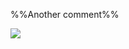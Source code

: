 %%Another comment%%
<!-- Image Map Generated by http://www.image-map.net/ -->
<img src="https://daria.bpbarwick.com/media/Daria.jpg" usemap="#image-map">

<map name="image-map">
    <area target="" alt="The Sunfall Coast" title="The Sunfall Coast" href="https://daria.bpbarwick.com/Sunfall-Coast-1" coords="556,485,868,955" shape="rect">
</map>
